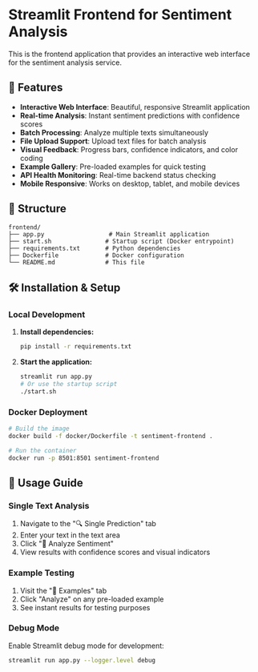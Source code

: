# Streamlit Frontend for Sentiment Analysis

This is the frontend application that provides an interactive web interface for the sentiment analysis service.

## 🚀 Features

- **Interactive Web Interface**: Beautiful, responsive Streamlit application
- **Real-time Analysis**: Instant sentiment predictions with confidence scores
- **Batch Processing**: Analyze multiple texts simultaneously
- **File Upload Support**: Upload text files for batch analysis
- **Visual Feedback**: Progress bars, confidence indicators, and color coding
- **Example Gallery**: Pre-loaded examples for quick testing
- **API Health Monitoring**: Real-time backend status checking
- **Mobile Responsive**: Works on desktop, tablet, and mobile devices

## 📁 Structure

```
frontend/
├── app.py                  # Main Streamlit application
├── start.sh               # Startup script (Docker entrypoint)
├── requirements.txt       # Python dependencies
├── Dockerfile             # Docker configuration
└── README.md              # This file
```

## 🛠️ Installation & Setup

### Local Development

1. **Install dependencies:**
   ```bash
   pip install -r requirements.txt
   ```

2. **Start the application:**
   ```bash
   streamlit run app.py
   # Or use the startup script
   ./start.sh
   ```

### Docker Deployment

```bash
# Build the image
docker build -f docker/Dockerfile -t sentiment-frontend .

# Run the container
docker run -p 8501:8501 sentiment-frontend
```

## 🎯 Usage Guide

### Single Text Analysis
1. Navigate to the "🔍 Single Prediction" tab
2. Enter your text in the text area
3. Click "🚀 Analyze Sentiment"
4. View results with confidence scores and visual indicators

### Example Testing
1. Visit the "🧪 Examples" tab
2. Click "Analyze" on any pre-loaded example
3. See instant results for testing purposes

### Debug Mode
Enable Streamlit debug mode for development:
```bash
streamlit run app.py --logger.level debug
```